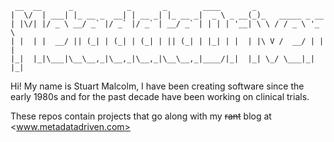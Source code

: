 ```
 __  __      _            _       _        ____       _                 
|  \/  | ___| |_ __ _  __| | __ _| |_ __ _|  _ \ _ __(_)_   _____ _ __  
| |\/| |/ _ \ __/ _` |/ _` |/ _` | __/ _` | | | | '__| \ \ / / _ \ '_ \ 
| |  | |  __/ || (_| | (_| | (_| | || (_| | |_| | |  | |\ V /  __/ | | |
|_|  |_|\___|\__\__,_|\__,_|\__,_|\__\__,_|____/|_|  |_| \_/ \___|_| |_|
```

Hi! My name is Stuart Malcolm, I have been creating software since the early 1980s and for the past decade have been working on clinical trials.

These repos contain projects that go along with my <del>rant</del> blog at <www.metadatadriven.com>

